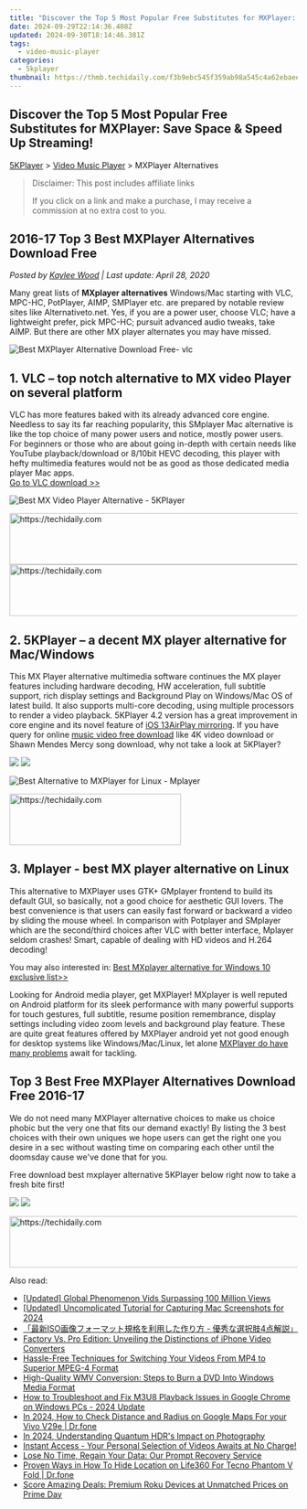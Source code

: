 ```yaml
---
title: "Discover the Top 5 Most Popular Free Substitutes for MXPlayer: Save Space & Speed Up Streaming!"
date: 2024-09-29T22:14:36.408Z
updated: 2024-09-30T18:14:46.381Z
tags:
  - video-music-player
categories:
  - 5kplayer
thumbnail: https://thmb.techidaily.com/f3b9ebc545f359ab98a545c4a62ebaee9fb8e9ec48b8af506bc5428bdf5f9d0e.jpg
---
```


## Discover the Top 5 Most Popular Free Substitutes for MXPlayer: Save Space & Speed Up Streaming!

[5KPlayer](https://tools.techidaily.com/5kplayer/products/) \> [Video Music Player](https://tools.techidaily.com/5kplayer/video-music-player/) \> MXPlayer Alternatives

>  Disclaimer: This post includes affiliate links
>
>  If you click on a link and make a purchase, I may receive a commission at no extra cost to you.
>

## 2016-17 Top 3 Best MXPlayer Alternatives Download Free

 _Posted by [Kaylee Wood](https://www.quora.com/profile/Amanda-Hu-21) | Last update: April 28, 2020_ 

Many great lists of **MXplayer alternatives** Windows/Mac starting with VLC, MPC-HC, PotPlayer, AIMP, SMPlayer etc. are prepared by notable review sites like Alternativeto.net. Yes, if you are a power user, choose VLC; have a lightweight prefer, pick MPC-HC; pursuit advanced audio tweaks, take AIMP. But there are other MX player alternates you may have missed.

![Best MXPlayer Alternative Download Free- vlc](https://www.5kplayer.com/video-music-player/img/vlc-streamer-icon-zjy-0304002.jpg)

## 1\. VLC – top notch alternative to MX video Player on several platform

VLC has more features baked with its already advanced core engine. Needless to say its far reaching popularity, this SMplayer Mac alternative is like the top choice of many power users and notice, mostly power users. For beginners or those who are about going in-depth with certain needs like YouTube playback/download or 8/10bit HEVC decoding, this player with hefty multimedia features would not be as good as those dedicated media player Mac apps.  
[Go to VLC download >>](https://www.videolan.org/vlc/index.html)

![Best MX Video Player Alternative - 5KPlayer](https://www.5kplayer.com/video-music-player/img/5kplayer-icon-1202.png) 

<!-- affiliate ads begin -->
<a href="https://wigfever.sjv.io/c/5597632/2014849/22899" target="_top" id="2014849">
  <img src="//a.impactradius-go.com/display-ad/22899-2014849" border="0" alt="https://techidaily.com" width="728" height="90"/>
</a>
<img height="0" width="0" src="https://wigfever.sjv.io/i/5597632/2014849/22899" style="position:absolute;visibility:hidden;" border="0" />
<!-- affiliate ads end -->

<!-- affiliate ads begin -->
<a href="https://appsumo.8odi.net/c/5597632/2100534/7443" target="_top" id="2100534">
  <img src="//a.impactradius-go.com/display-ad/7443-2100534" border="0" alt="https://techidaily.com" width="728" height="90"/>
</a>
<img height="0" width="0" src="https://appsumo.8odi.net/i/5597632/2100534/7443" style="position:absolute;visibility:hidden;" border="0" />
<!-- affiliate ads end -->

## 2\. 5KPlayer – a decent MX player alternative for Mac/Windows

This MX Player alternative multimedia software continues the MX player features including hardware decoding, HW acceleration, full subtitle support, rich display settings and Background Play on Windows/Mac OS of latest build. It also supports multi-core decoding, using multiple processors to render a video playback. 5KPlayer 4.2 version has a great improvement in core engine and its novel feature of [iOS 13](https://tools.techidaily.com/5kplayer/airplay/)[AirPlay mirroring](https://tools.techidaily.com/5kplayer/airplay/). If you have query for online [music video free download](https://tools.techidaily.com/5kplayer/youtube-download/) like 4K video download or Shawn Mendes Mercy song download, why not take a look at 5KPlayer?

[![](https://www.5kplayer.com/video-music-player/../button/freedownwhitewin.png)](https://tools.techidaily.com/5kplayer/products/) [![](https://www.5kplayer.com/video-music-player/../button/freedownbackmac.png)](https://tools.techidaily.com/5kplayer/products/) 

![Best Alternative to MXPlayer for Linux - Mplayer](https://www.5kplayer.com/video-music-player/img/mplayer-icon-hky-1208.png) 

<!-- affiliate ads begin -->
<a href="https://aligracehair.sjv.io/c/5597632/1918661/19272" target="_top" id="1918661">
  <img src="//a.impactradius-go.com/display-ad/19272-1918661" border="0" alt="https://techidaily.com" width="300" height="90"/>
</a>
<img height="0" width="0" src="https://aligracehair.sjv.io/i/5597632/1918661/19272" style="position:absolute;visibility:hidden;" border="0" />
<!-- affiliate ads end -->

## 3\. Mplayer - best MX player alternative on Linux

This alternative to MXPlayer uses GTK+ GMplayer frontend to build its default GUI, so basically, not a good choice for aesthetic GUI lovers. The best convenience is that users can easily fast forward or backward a video by sliding the mouse wheel. In comparison with Potplayer and SMplayer which are the second/third choices after VLC with better interface, Mplayer seldom crashes! Smart, capable of dealing with HD videos and H.264 decoding!

You may also interested in: [Best MXplayer alternative for Windows 10 exclusive list>>](https://tools.techidaily.com/5kplayer/video-music-player/)

Looking for Android media player, get MXPlayer! MXplayer is well reputed on Android platform for its sleek performance with many powerful supports for touch gestures, full subtitle, resume position remembrance, display settings including video zoom levels and background play feature. These are quite great features offered by MXPlayer android yet not good enough for desktop systems like Windows/Mac/Linux, let alone [MXPlayer do have many problems](https://tools.techidaily.com/5kplayer/video-music-player/) await for tackling. 

## Top 3 Best Free MXPlayer Alternatives Download Free 2016-17

We do not need many MXPlayer alternative choices to make us choice phobic but the very one that fits our demand exactly! By listing the 3 best choices with their own uniques we hope users can get the right one you desire in a sec without wasting time on comparing each other until the doomsday cause we've done that for you. 

Free download best mxplayer alternative 5KPlayer below right now to take a fresh bite first!

[![](https://www.5kplayer.com/video-music-player/../button/freedownwhitewin.png)](https://tools.techidaily.com/5kplayer/products/) [![](https://www.5kplayer.com/video-music-player/../button/freedownbackmac.png)](https://tools.techidaily.com/5kplayer/products/)

<!-- affiliate ads begin -->
<a href="https://ursime.pxf.io/c/5597632/2136536/16384" target="_top" id="2136536">
  <img src="//a.impactradius-go.com/display-ad/16384-2136536" border="0" alt="https://techidaily.com" width="728" height="90"/>
</a>
<img height="0" width="0" src="https://ursime.pxf.io/i/5597632/2136536/16384" style="position:absolute;visibility:hidden;" border="0" />
<!-- affiliate ads end -->

<ins class="adsbygoogle"
     style="display:block"
     data-ad-format="autorelaxed"
     data-ad-client="ca-pub-7571918770474297"
     data-ad-slot="1223367746"></ins>

<ins class="adsbygoogle"
     style="display:block"
     data-ad-client="ca-pub-7571918770474297"
     data-ad-slot="8358498916"
     data-ad-format="auto"
     data-full-width-responsive="true"></ins>

<span class="atpl-alsoreadstyle">Also read:</span>
<div><ul>
<li><a href="https://facebook-video-share.techidaily.com/updated-global-phenomenon-vids-surpassing-100-million-views/"><u>[Updated] Global Phenomenon Vids Surpassing 100 Million Views</u></a></li>
<li><a href="https://screen-video-capture.techidaily.com/updated-uncomplicated-tutorial-for-capturing-mac-screenshots-for-2024/"><u>[Updated] Uncomplicated Tutorial for Capturing Mac Screenshots for 2024</u></a></li>
<li><a href="https://video-ai-editor.techidaily.com/iso-4/"><u>「最新ISO画像フォーマット規格を利用した作り方 - 優秀な選択肢4点解説」</u></a></li>
<li><a href="https://video-ai-editor.techidaily.com/factory-vs-pro-edition-unveiling-the-distinctions-of-iphone-video-converters/"><u>Factory Vs. Pro Edition: Unveiling the Distinctions of iPhone Video Converters</u></a></li>
<li><a href="https://video-ai-editor.techidaily.com/hassle-free-techniques-for-switching-your-videos-from-mp4-to-superior-mpeg-4-format/"><u>Hassle-Free Techniques for Switching Your Videos From MP4 to Superior MPEG-4 Format</u></a></li>
<li><a href="https://video-ai-editor.techidaily.com/high-quality-wmv-conversion-steps-to-burn-a-dvd-into-windows-media-format/"><u>High-Quality WMV Conversion: Steps to Burn a DVD Into Windows Media Format</u></a></li>
<li><a href="https://video-ai-editor.techidaily.com/how-to-troubleshoot-and-fix-m3u8-playback-issues-in-google-chrome-on-windows-pcs-2024-update/"><u>How to Troubleshoot and Fix M3U8 Playback Issues in Google Chrome on Windows PCs - 2024 Update</u></a></li>
<li><a href="https://android-location-track.techidaily.com/in-2024-how-to-check-distance-and-radius-on-google-maps-for-your-vivo-v29e-drfone-by-drfone-virtual-android/"><u>In 2024, How to Check Distance and Radius on Google Maps For your Vivo V29e | Dr.fone</u></a></li>
<li><a href="https://some-approaches.techidaily.com/in-2024-understanding-quantum-hdrs-impact-on-photography/"><u>In 2024, Understanding Quantum HDR's Impact on Photography</u></a></li>
<li><a href="https://video-ai-editor.techidaily.com/instant-access-your-personal-selection-of-videos-awaits-at-no-charge/"><u>Instant Access - Your Personal Selection of Videos Awaits at No Charge!</u></a></li>
<li><a href="https://screen-recording.techidaily.com/lose-no-time-regain-your-data-our-prompt-recovery-service/"><u>Lose No Time, Regain Your Data: Our Prompt Recovery Service</u></a></li>
<li><a href="https://review-topics.techidaily.com/proven-ways-in-how-to-hide-location-on-life360-for-tecno-phantom-v-fold-drfone-by-drfone-virtual-android/"><u>Proven Ways in How To Hide Location on Life360 For Tecno Phantom V Fold | Dr.fone</u></a></li>
<li><a href="https://buynow-tips.techidaily.com/score-amazing-deals-premium-roku-devices-at-unmatched-prices-on-prime-day/"><u>Score Amazing Deals: Premium Roku Devices at Unmatched Prices on Prime Day</u></a></li>
</ul></div>

